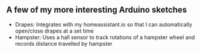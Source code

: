 ## A few of my more interesting Arduino sketches

- Drapes:  Integrates with my homeassistant.io so that I can automatically open/close drapes at a set time
- Hampster:  Uses a hall sensor to track rotations of a hampster wheel and records distance travelled by hampster
